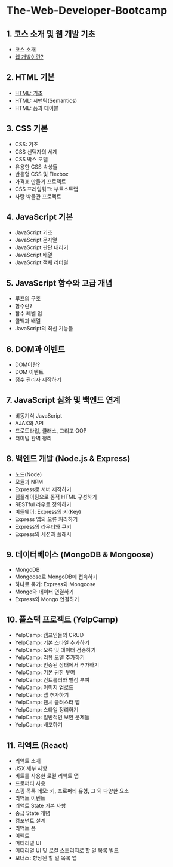# The-Web-Developer-Bootcamp

## 1. 코스 소개 및 웹 개발 기초
- 코스 소개
- [웹 개발이란?](/Section2/Section2.md)

## 2. HTML 기본
- [HTML: 기초](/Section3/Section3.md)
- HTML: 시맨틱(Semantics)
- HTML: 폼과 테이블

## 3. CSS 기본
- CSS: 기초
- CSS 선택자의 세계
- CSS 박스 모델
- 유용한 CSS 속성들
- 반응형 CSS 및 Flexbox
- 가격표 만들기 프로젝트
- CSS 프레임워크: 부트스트랩
- 사탕 박물관 프로젝트

## 4. JavaScript 기본
- JavaScript 기초
- JavaScript 문자열
- JavaScript 판단 내리기
- JavaScript 배열
- JavaScript 객체 리터럴

## 5. JavaScript 함수와 고급 개념
- 루프의 구조
- 함수란?
- 함수 레벨 업
- 콜백과 배열
- JavaScript의 최신 기능들

## 6. DOM과 이벤트
- DOM이란?
- DOM 이벤트
- 점수 관리자 제작하기

## 7. JavaScript 심화 및 백엔드 연계
- 비동기식 JavaScript
- AJAX와 API
- 프로토타입, 클래스, 그리고 OOP
- 터미널 완벽 정리

## 8. 백엔드 개발 (Node.js & Express)
- 노드(Node)
- 모듈과 NPM
- Express로 서버 제작하기
- 템플레이팅으로 동적 HTML 구성하기
- RESTful 라우트 정의하기
- 미들웨어: Express의 키(Key)
- Express 앱의 오류 처리하기
- Express의 라우터와 쿠키
- Express의 세션과 플래시

## 9. 데이터베이스 (MongoDB & Mongoose)
- MongoDB
- Mongoose로 MongoDB에 접속하기
- 하나로 묶기: Express와 Mongoose
- Mongo와 데이터 연결하기
- Express와 Mongo 연결하기

## 10. 풀스택 프로젝트 (YelpCamp)
- YelpCamp: 캠프인들의 CRUD
- YelpCamp: 기본 스타일 추가하기
- YelpCamp: 오류 및 데이터 검증하기
- YelpCamp: 리뷰 모델 추가하기
- YelpCamp: 인증된 상태에서 추가하기
- YelpCamp: 기본 권한 부여
- YelpCamp: 컨트롤러와 별점 부여
- YelpCamp: 이미지 업로드
- YelpCamp: 맵 추가하기
- YelpCamp: 팬시 클러스터 맵
- YelpCamp: 스타일 정리하기
- YelpCamp: 일반적인 보안 문제들
- YelpCamp: 배포하기

## 11. 리액트 (React)
- 리액트 소개
- JSX 세부 사항
- 비트를 사용한 로컬 리액트 앱
- 프로퍼티 사용
- 쇼핑 목록 데모: 키, 프로퍼티 유형, 그 외 다양한 요소
- 리액트 이벤트
- 리액트 State 기본 사항
- 중급 State 개념
- 컴포넌트 설계
- 리액트 폼
- 이펙트
- 머티리얼 UI
- 머티리얼 UI 및 로컬 스토리지로 할 일 목록 빌드
- 보너스: 향상된 할 일 목록 앱

